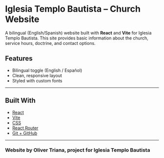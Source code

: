 # Iglesia Templo Bautista – Church Website

A bilingual (English/Spanish) website built with **React** and **Vite** for Iglesia Templo Bautista. This site provides basic information about the church, service hours, doctrine, and contact options.




## Features

- Bilingual toggle (English / Español)
- Clean, responsive layout
- Styled with custom fonts

---

## Built With

- [React](https://reactjs.org/)
- [Vite](https://vitejs.dev/)
- [CSS](https://developer.mozilla.org/en-US/docs/Web/CSS) 
- [React Router](https://reactrouter.com/)
- [Git + GitHub](https://github.com/)

---

### Website by Oliver Triana, project for Iglesia Templo Bautista

